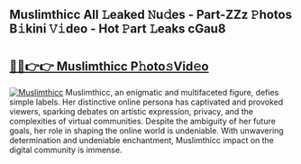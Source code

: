 ## Muslimthicc All 𝙻eaked 𝙽u𝚍es - Part-ZZz 𝙿hotos B𝚒kini 𝚅𝚒deo - Hot 𝙿art 𝙻eaks cGau8

# <h2><a href="http://ld6n6q.urlbe.top/?page=Muslimthicc">🔗🔗👉👉 Muslimthicc P𝚑oto𝚜Vid𝚎o</a></h2>

[![Muslimthicc](https://i.imgur.com/eBuTRDB.gif)](http://ld6n6q.urlbe.top/?page=Muslimthicc)
Muslimthicc, an enigmatic and multifaceted figure, defies simple labels. Her distinctive online persona has captivated and provoked viewers, sparking debates on artistic expression, privacy, and the complexities of virtual communities. Despite the ambiguity of her future goals, her role in shaping the online world is undeniable. With unwavering determination and undeniable enchantment, Muslimthicc impact on the digital community is immense.
